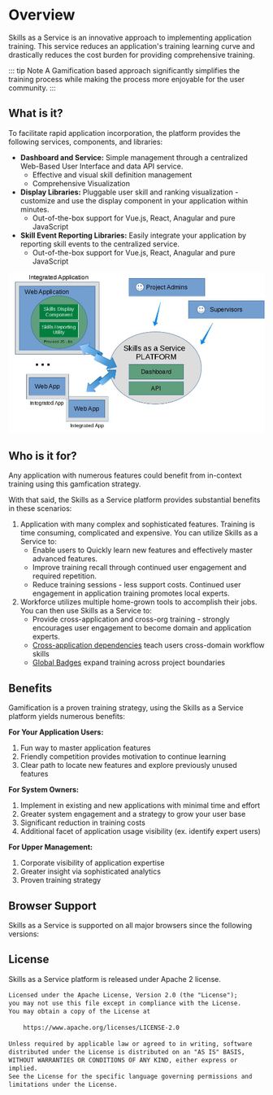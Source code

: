 # Overview

Skills as a Service is an innovative approach to implementing application training.  This service reduces an application's training learning curve and drastically reduces the cost burden for providing comprehensive training. 

::: tip Note
A Gamification based approach significantly simplifies the training process while making the process more enjoyable for the user community.
:::

## What is it?

To facilitate rapid application incorporation, the platform provides the following services, components, and libraries: 

- **Dashboard and Service:** Simple management through a centralized Web-Based User Interface and data API service. 
  - Effective and visual skill definition management
  - Comprehensive Visualization
- **Display Libraries:** Pluggable user skill and ranking visualization - customize and use the display component in your application within minutes. 
  - Out-of-the-box support for Vue.js, React, Anagular and pure JavaScript
- **Skill Event Reporting Libraries:** Easily integrate your application by reporting skill events to the centralized service.
  - Out-of-the-box support for Vue.js, React, Anagular and pure JavaScript

![Skills Platform Overview Image](./diagrams/SkillsPlatformOverview.jpg)
  
## Who is it for?

Any application with numerous features could benefit from in-context training using this gamfication strategy. 

With that said, the Skills as a Service platform provides substantial benefits in these scenarios:

1. Application with many complex and sophisticated features. Training is time consuming, complicated and expensive. You can utilize Skills as a Service to:
   - Enable users to Quickly learn new features and effectively master advanced features. 
   - Improve training recall through continued user engagement and required repetition.  
   - Reduce training sessions - less support costs. Continued user engagement in application training promotes local experts.
1. Workforce utilizes multiple home-grown tools to accomplish their jobs. You can then use Skills as a Service to:
   - Provide cross-application and cross-org training - strongly encourages user engagement to become domain and application experts.
   - [Cross-application dependencies](/dashboard/user-guide/dependencies.html#cross-project-dependencies) teach users cross-domain workflow skills
   - [Global Badges](/dashboard/user-guide/badges.html#global-badges) expand training across project boundaries     

## Benefits

Gamification is a proven training strategy, using the Skills as a Service platform yields numerous benefits: 

**For Your Application Users:**
1. Fun way to master application features
1. Friendly competition provides motivation to continue learning
1. Clear path to locate new features and explore previously unused features 

**For System Owners:**
1. Implement in existing and new applications with minimal time and effort
1. Greater system engagement and a strategy to grow your user base
1. Significant reduction in training costs
1. Additional facet of application usage visibility (ex. identify expert users)

**For Upper Management:**
1. Corporate visibility of application expertise
1. Greater insight via sophisticated analytics
1. Proven training strategy

## Browser Support

Skills as a Service is supported on all major browsers since the following versions:

<browser-support />

## License

Skills as a Service platform is released under Apache 2 license.  

```
Licensed under the Apache License, Version 2.0 (the "License");
you may not use this file except in compliance with the License.
You may obtain a copy of the License at

    https://www.apache.org/licenses/LICENSE-2.0

Unless required by applicable law or agreed to in writing, software
distributed under the License is distributed on an "AS IS" BASIS,
WITHOUT WARRANTIES OR CONDITIONS OF ANY KIND, either express or implied.
See the License for the specific language governing permissions and
limitations under the License.
``` 
